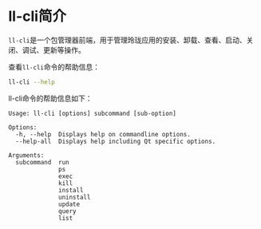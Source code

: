 # ll-cli简介

`ll-cli`是一个包管理器前端，用于管理玲珑应用的安装、卸载、查看、启动、关闭、调试、更新等操作。

查看`ll-cli`命令的帮助信息：

```bash
ll-cli --help
```

ll-cli命令的帮助信息如下：

```text
Usage: ll-cli [options] subcommand [sub-option]

Options:
  -h, --help  Displays help on commandline options.
  --help-all  Displays help including Qt specific options.

Arguments:
  subcommand  run
              ps
              exec
              kill
              install
              uninstall
              update
              query
              list
```
